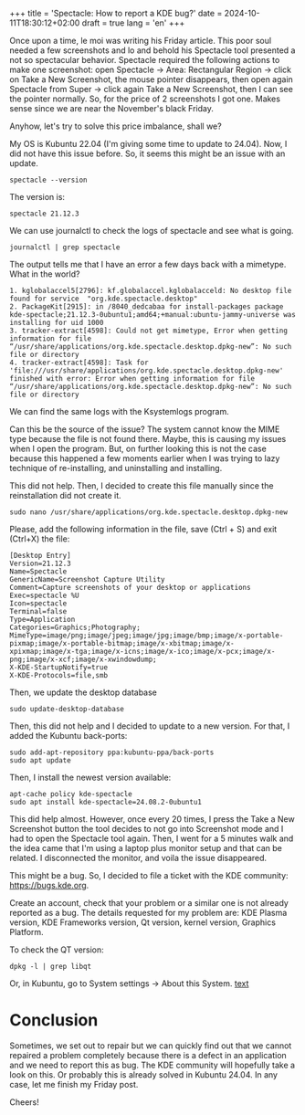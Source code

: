 +++
title = 'Spectacle: How to report a KDE bug?'
date = 2024-10-11T18:30:12+02:00
draft = true
lang = 'en'
+++

Once upon a time, le moi was writing his Friday article. This poor soul needed a few screenshots and lo and behold his Spectacle tool presented a not so spectacular behavior. Spectacle required the following actions to make one screenshot: open Spectacle -> Area: Rectangular Region -> click on Take a New Screenshot, the mouse pointer disappears, then open again Spectacle from Super -> click again Take a New Screenshot, then I can see the pointer normally. So, for the price of 2 screenshots I got one. Makes sense since we are near the November's black Friday.

Anyhow, let's try to solve this price imbalance, shall we?

My OS is Kubuntu 22.04 (I'm giving some time to update to 24.04). Now, I did not have this issue before. So, it seems this might be an issue with an update.
```
spectacle --version
```
The version is:
```
spectacle 21.12.3
```

We can use journalctl to check the logs of spectacle and see what is going.

```
journalctl | grep spectacle
```
The output tells me that I have an error a few days back with a mimetype. What in the world?
```
1. kglobalaccel5[2796]: kf.globalaccel.kglobalacceld: No desktop file found for service  "org.kde.spectacle.desktop"
2. PackageKit[2915]: in /8040_dedcabaa for install-packages package kde-spectacle;21.12.3-0ubuntu1;amd64;+manual:ubuntu-jammy-universe was installing for uid 1000
3. tracker-extract[4598]: Could not get mimetype, Error when getting information for file “/usr/share/applications/org.kde.spectacle.desktop.dpkg-new”: No such file or directory
4. tracker-extract[4598]: Task for 'file:///usr/share/applications/org.kde.spectacle.desktop.dpkg-new' finished with error: Error when getting information for file “/usr/share/applications/org.kde.spectacle.desktop.dpkg-new”: No such file or directory
```
We can find the same logs with the Ksystemlogs program.

Can this be the source of the issue? The system cannot know the MIME type because the file is not found there. Maybe, this is causing my issues when I open the program. But, on further looking this is not the case because this happened a few moments earlier when I was trying to lazy technique of re-installing, and uninstalling and installing.

This did not help. Then, I decided to create this file manually since the reinstallation did not create it.
```
sudo nano /usr/share/applications/org.kde.spectacle.desktop.dpkg-new
```
Please, add the following information in the file, save (Ctrl + S) and exit (Ctrl+X) the file:
```
[Desktop Entry]
Version=21.12.3
Name=Spectacle
GenericName=Screenshot Capture Utility
Comment=Capture screenshots of your desktop or applications
Exec=spectacle %U
Icon=spectacle
Terminal=false
Type=Application
Categories=Graphics;Photography;
MimeType=image/png;image/jpeg;image/jpg;image/bmp;image/x-portable-pixmap;image/x-portable-bitmap;image/x-xbitmap;image/x-xpixmap;image/x-tga;image/x-icns;image/x-ico;image/x-pcx;image/x-png;image/x-xcf;image/x-xwindowdump;
X-KDE-StartupNotify=true
X-KDE-Protocols=file,smb
```
Then, we update the desktop database
```
sudo update-desktop-database
```
Then, this did not help and I decided to update to a new version. For that, I added the Kubuntu back-ports:
```
sudo add-apt-repository ppa:kubuntu-ppa/back-ports
sudo apt update
```
Then, I install the newest version available:
```
apt-cache policy kde-spectacle
sudo apt install kde-spectacle=24.08.2-0ubuntu1
```
This did help almost. However, once every 20 times, I press the Take a New Screenshot button the tool decides to not go into Screenshot mode and I had to open the Spectacle tool again. Then, I went for a 5 minutes walk and the idea came that I'm using a laptop plus monitor setup and that can be related. I disconnected the monitor, and voila the issue disappeared.

This might be a bug. So, I decided to file a ticket with the KDE community: https://bugs.kde.org.

Create an account, check that your problem or a similar one is not already reported as a bug. The details requested for my problem are: KDE Plasma version, KDE Frameworks version, Qt version, kernel version, Graphics Platform. 

To check the QT version:
```
dpkg -l | grep libqt
```

Or, in Kubuntu, go to System settings -> About this System.
[text](../../../static/img/about_this_system_spectacle_bug)

# Conclusion
Sometimes, we set out to repair but we can quickly find out that we cannot repaired a problem completely because there is a defect in an application and we need to report this as bug. The KDE community will hopefully take a look on this. Or probably this is already solved in Kubuntu 24.04. In any case, let me finish my Friday post.

Cheers!

